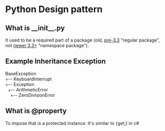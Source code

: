 # Python Design pattern

## What is \_\_init\_\_.py

It used to be a required part of a package (old, [pre-3.3](https://docs.python.org/3/reference/import.html#regular-packages) "regular package", not [newer 3.3+](https://docs.python.org/3/reference/import.html#namespace-packages) "namespace package").

## Example Inheritance Exception

BaseException \
+-- KeyboardInterrupt \
+-- Exception \
&nbsp;&nbsp;+-- ArithmeticError \
&nbsp;&nbsp;&nbsp;&nbsp;+-- ZeroDivisionError

## What is @property

To impose that is a protected instance. It's similar to {get;} in c#
